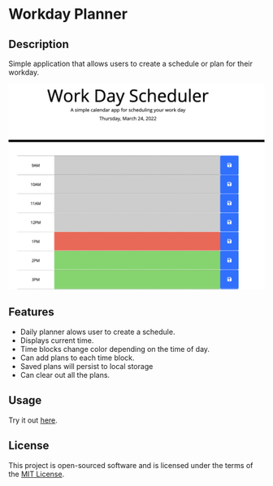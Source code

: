 # Workday Planner

## Description

Simple application that allows users to create a schedule or plan for their workday.

![Screenshot of completed password generator](./screenshot.png)

## Features

- Daily planner alows user to create a schedule.
- Displays current time.
- Time blocks change color depending on the time of day.
- Can add plans to each time block.
- Saved plans will persist to local storage
- Can clear out all the plans.

## Usage

Try it out [here](https://mcarson24.github.io/workday_planner/).


## License

This project is open-sourced software and is licensed under the terms of the [MIT License](https://opensource.org/licenses/MIT).


